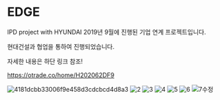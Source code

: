 # EDGE
IPD project with HYUNDAI
2019년 9월에 진행된 기업 연계 프로젝트입니다.

현대건설과 협업을 통하여 진행되었습니다.

자세한 내용은 하단 링크 참조!

https://otrade.co/home/H202062DF9

![4181dcbb33006f9e458d3cdcbcd4d8a3](https://user-images.githubusercontent.com/48241432/99180190-916ebb00-2767-11eb-9c02-5683c53cc4d0.png)
![2](https://user-images.githubusercontent.com/48241432/99180192-929fe800-2767-11eb-9aab-f22fae30551c.png)
![3](https://user-images.githubusercontent.com/48241432/99180193-93d11500-2767-11eb-9816-674652cea7f5.png)
![4](https://user-images.githubusercontent.com/48241432/99180196-96336f00-2767-11eb-905e-5952b00e88d6.png)
![5](https://user-images.githubusercontent.com/48241432/99180197-9895c900-2767-11eb-94db-f5ccc2bbc1a1.png)
![6](https://user-images.githubusercontent.com/48241432/99180201-9b90b980-2767-11eb-81d1-6dc9ae265440.png)
![7수정](https://user-images.githubusercontent.com/48241432/99180301-70f33080-2768-11eb-9cdb-a549c4ce9aea.png)
